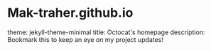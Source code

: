 # Mak-traher.github.io
theme: jekyll-theme-minimal
title: Octocat's homepage
description: Bookmark this to keep an eye on my project updates!
